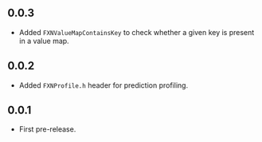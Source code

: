 ## 0.0.3
+ Added `FXNValueMapContainsKey` to check whether a given key is present in a value map.

## 0.0.2
+ Added `FXNProfile.h` header for prediction profiling.

## 0.0.1
+ First pre-release.